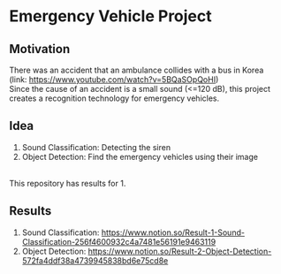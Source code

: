 # Emergency Vehicle Project

## Motivation
There was an accident that an ambulance collides with a bus in Korea<br/>
(link: https://www.youtube.com/watch?v=5BQaSOpQoHI)<br/>
Since the cause of an accident is a small sound (<=120 dB), this project creates a recognition technology for emergency vehicles.<br/>

## Idea
1. Sound Classification: Detecting the siren
2. Object Detection: Find the emergency vehicles using their image
<br/>
This repository has results for 1.

## Results
1. Sound Classification: https://www.notion.so/Result-1-Sound-Classification-256f4600932c4a7481e56191e9463119<br/>
2. Object Detection: https://www.notion.so/Result-2-Object-Detection-572fa4ddf38a4739945838bd6e75cd8e
